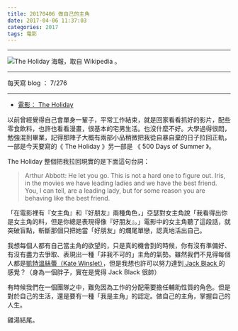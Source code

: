 ```yaml
---
title: 20170406 做自己的主角
date: 2017-04-06 11:37:03
categories: 2017
tags: 電影
---
```

---

![The Holiday 海報，取自 Wikipedia 。](https://c1.staticflickr.com/4/3941/33053480943_9f9389cac4_o.jpg)

---

每天寫 blog ： 7/276

---

- [電影： The Holiday](https://en.wikipedia.org/wiki/The_Holiday)

以前曾經覺得自己會單身一輩子，平常工作結束，就是回家看看抓好的影片，配些零食飲料，也許也看看漫畫，很基本的宅男生活。也沒什麼不好。大學過得很悶，勉強混到畢業，記得那陣子大概有兩部小品稍微把我從自暴自棄的日子拉回正軌，一部是今天要寫的《 The Holiday 》另一部是 《 500 Days of Summer 》。

The Holiday 整個把我拉回現實的是下面這句台詞：

> Arthur Abbott: He let you go. This is not a hard one to figure out. Iris, in the movies we have leading ladies and we have the best friend. You, I can tell, are a leading lady, but for some reason you are behaving like the best friend.

「在電影裡有『女主角』和『好朋友』兩種角色，」亞瑟對女主角說「我看得出你是女主角的料，但是你總是表現得像『好朋友』。」電影中的女主角聽了這段話，就突破盲點，斬斷那個只把她當「好朋友」的爛尾單戀，認真地活出自己。

我想每個人都有自己當主角的欲望的，只是真的機會到的時候，你有沒有準備好、有沒有盡力去爭取、表現出一種「非我不可的」主角的氣勢。雖然我們不見得每個人都是[凱特溫絲蕾（Kate Winslet）](https://en.wikipedia.org/wiki/Kate_Winslet)，但是我想也許可以努力達到[ Jack Black ](https://en.wikipedia.org/wiki/Jack_Black)的感覺？（身為一個胖子，實在是覺得 Jack Black 很帥）

有時候我們在一個團隊之中，難免因為工作的分配需要擔任輔助性質的角色。但是對於自己的生活，還是要有一種「我是主角」的認定。做自己的主角，掌握自己的人生。

雞湯結尾。
